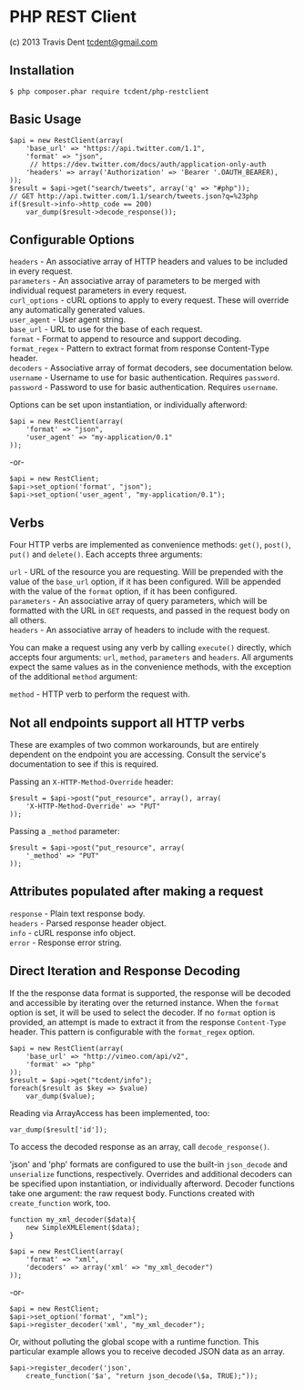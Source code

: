 PHP REST Client
===============
(c) 2013 Travis Dent <tcdent@gmail.com>

Installation
-----------

    $ php composer.phar require tcdent/php-restclient

Basic Usage
-----------

    $api = new RestClient(array(
        'base_url' => "https://api.twitter.com/1.1", 
        'format' => "json", 
         // https://dev.twitter.com/docs/auth/application-only-auth
        'headers' => array('Authorization' => 'Bearer '.OAUTH_BEARER), 
    ));
    $result = $api->get("search/tweets", array('q' => "#php"));
    // GET http://api.twitter.com/1.1/search/tweets.json?q=%23php
    if($result->info->http_code == 200)
        var_dump($result->decode_response());


Configurable Options
--------------------
`headers` - An associative array of HTTP headers and values to be included in every request.  
`parameters` - An associative array of parameters to be merged with individual request parameters in every request.  
`curl_options` - cURL options to apply to every request. These will override any automatically generated values.  
`user_agent` - User agent string.  
`base_url` - URL to use for the base of each request.  
`format` - Format to append to resource and support decoding.  
`format_regex` - Pattern to extract format from response Content-Type header.  
`decoders` - Associative array of format decoders, see documentation below.  
`username` - Username to use for basic authentication. Requires `password`.  
`password` - Password to use for basic authentication. Requires `username`.  

Options can be set upon instantiation, or individually afterword:

    $api = new RestClient(array(
        'format' => "json", 
        'user_agent' => "my-application/0.1"
    ));

-or-

    $api = new RestClient;
    $api->set_option('format', "json");
    $api->set_option('user_agent', "my-application/0.1");

Verbs
-----
Four HTTP verbs are implemented as convenience methods: `get()`, `post()`, `put()` and `delete()`. Each accepts three arguments:  

`url` - URL of the resource you are requesting. Will be prepended with the value of the `base_url` option, if it has been configured. Will be appended with the value of the `format` option, if it has been configured.  
`parameters` - An associative array of query parameters, which will be formatted with the URL in `GET` requests, and passed in the request body on all others.  
`headers` - An associative array of headers to include with the request. 

You can make a request using any verb by calling `execute()` directly, which accepts four arguments: `url`, `method`, `parameters` and `headers`. All arguments expect the same values as in the convenience methods, with the exception of the additional `method` argument:

`method` - HTTP verb to perform the request with. 


Not all endpoints support all HTTP verbs
----------------------------------------
These are examples of two common workarounds, but are entirely dependent on the endpoint you are accessing. Consult the service's documentation to see if this is required. 

Passing an `X-HTTP-Method-Override` header:

    $result = $api->post("put_resource", array(), array(
        'X-HTTP-Method-Override' => "PUT"
    ));

Passing a `_method` parameter: 

    $result = $api->post("put_resource", array(
        '_method' => "PUT"
    ));


Attributes populated after making a request
-------------------------------------------
`response` - Plain text response body.  
`headers` - Parsed response header object.  
`info` - cURL response info object.  
`error` - Response error string.  


Direct Iteration and Response Decoding
--------------------------------------
If the the response data format is supported, the response will be decoded 
and accessible by iterating over the returned instance. When the `format` 
option is set, it will be used to select the decoder. If no `format` option 
is provided, an attempt is made to extract it from the response `Content-Type` 
header. This pattern is configurable with the `format_regex` option.

    $api = new RestClient(array(
        'base_url' => "http://vimeo.com/api/v2", 
        'format' => "php"
    ));
    $result = $api->get("tcdent/info");
    foreach($result as $key => $value)
        var_dump($value);

Reading via ArrayAccess has been implemented, too:

    var_dump($result['id']);

To access the decoded response as an array, call `decode_response()`.

'json' and 'php' formats are configured to use the built-in `json_decode` 
and `unserialize` functions, respectively. Overrides and additional 
decoders can be specified upon instantiation, or individually afterword. 
Decoder functions take one argument: the raw request body. Functions 
created with `create_function` work, too. 

    function my_xml_decoder($data){
        new SimpleXMLElement($data);
    }

    $api = new RestClient(array(
        'format' => "xml", 
        'decoders' => array('xml' => "my_xml_decoder")
    ));

-or-

    $api = new RestClient;
    $api->set_option('format', "xml");
    $api->register_decoder('xml', "my_xml_decoder");

Or, without polluting the global scope with a runtime function. This 
particular example allows you to receive decoded JSON data as an array.

    $api->register_decoder('json', 
        create_function('$a', "return json_decode(\$a, TRUE);"));


